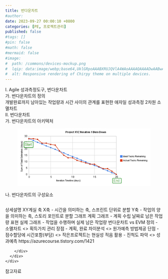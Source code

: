 ```yaml
---
title: 번다운차트
#author: 
date: 2023-09-27 00:00:10 +0800
categories: [PE, 프로젝트관리]
published: false
#tags: []
#pin: false
#math: false
#mermaid: false
#image:
#  path: /commons/devices-mockup.png
#  lqip: data:image/webp;base64,UklGRpoAAABXRUJQVlA4WAoAAAAQAAAADwAABwAAQUxQSDIAAAARL0AmbZurmr57yyIiqE8oiG0bejIYEQTgqiDA9vqnsUSI6H+oAERp2HZ65qP/VIAWAFZQOCBCAAAA8AEAnQEqEAAIAAVAfCWkAALp8sF8rgRgAP7o9FDvMCkMde9PK7euH5M1m6VWoDXf2FkP3BqV0ZYbO6NA/VFIAAAA
#  alt: Responsive rendering of Chirpy theme on multiple devices.
---
```


<div class="post-wrap">
  <div class="para">
    <div class="para-title">
      I. Agile 성과측정도구, 번다운차트
    </div>
    <div class="para-cntnt">
      <div class="para">
        <div class="para-title">
          가. 번다운차트의 정의
        </div>
        <div class="para-cntnt">
            개발완료까지 남아있는 작업량과 시간 사이의 관계를 표현한 애자일 성과측정 2차원 소멸차트
        </div>
      </div>
    </div>
  </div>
  
  <div class="para">
    <div class="para-title">
      II. 번다운차트
    </div>
    <div class="para-cntnt">
      <div class="para">
        <div class="para-title">
          가. 번다운차트의 아키텍처
        </div>
        <div class="para-cntnt">
          <figure class="post-figure">
            <img src="/assets/img/posts/번다운차트.png" alt="번다운차트">
<!--            <figcaption>Source: Unveiling the Metaverse: Exploring Emerging Trends, Multifaceted Perspectives, and Future Challenges</figcaption>-->
          </figure>
        </div>
      </div>
      <div class="para">
        <div class="para-title">
          나. 번다운차트의 구성요소
        </div>
        <div class="para-cntnt">
          <table class="post-table">
          </table>
          상세설명 XY계실
  축
    X축 - 시간을 의미하는 축, 스프린트 단위로 분할
    Y축 - 작업의 양을 의미하는 축, 스토리 포인트로 분할
  그래프
    계획 그래프 - 계획 수립 날짜로 남은 작업량 표현
    실제 그래프 - 작업을 수행하며 실제 남은 작업량
번다운차트 vs EVM
  정의 - 소멸차트 &lt;&gt; 획득가치 관리
  장점 - 계획, 완료 차이분석 &lt;&gt; 원가예측 방법제공
  단점 - 점수할당에 시간포함(부담) &lt;&gt; 작은프로젝트는 현실성 적음
  활용 - 진척도 파악 &lt;&gt; 성과예측
https://azurecourse.tistory.com/1421

        </div>
      </div>
    </div>
  </div>

  <div class="refr-wrap">
    <div class="refr-title">
        참고자료
    </div>
    <ol class="refr-list">
    <!--    <li>(나현식, 최대선) <a target="_blank" href="https://scienceon.kisti.re.kr/commons/util/originalView.do?cn=JAKO202225948430499&oCn=JAKO202225948430499&dbt=JAKO&journal=NJOU00291864">메타버스 보안 위협 요소 및 대응 방안 검토</a></li>-->
    <!--    <li>(M. Uddin, S. Manickam, H. Ullah, M. Obaidat and A. Dandoush) <a target="_blank" href="https://ieeexplore.ieee.org/abstract/document/10138386">Unveiling the Metaverse: Exploring Emerging Trends, Multifaceted Perspectives, and Future Challenges</a></li>-->
    </ol>
  </div>
</div>

